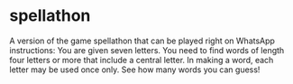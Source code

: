# spellathon
A version of the game spellathon that can be played right on WhatsApp
instructions: You are given seven letters. You need to find words of length four letters or more that include a central letter. In making a word, each letter may be used once only. See how many words you can guess!